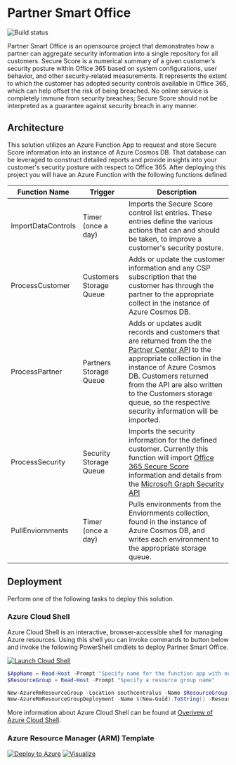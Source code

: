 # Partner Smart Office

![Build status](https://usocp.visualstudio.com/_apis/public/build/definitions/24f32206-cfd5-40e6-940d-0b99368492b0/11/badge)

Partner Smart Office is an opensource project that demonstrates how a partner can aggregate security information into a single repository for all customers. Secure Score is a numerical summary of a given customer’s security posture within Office 365 based on system configurations, user behavior, and other security-related measurements. It represents the extent to which the customer has adopted security controls available in Office 365, which can help offset the risk of being breached. No online service is completely immune from security breaches; Secure Score should not be interpreted as a guarantee against security breach in any manner.

## Architecture

This solution utilizes an Azure Function App to request and store Secure Score information into an instance of Azure Cosmos DB. That database can be leveraged to construct detailed reports and provide insights into your customer's security posture with respect to Office 365. After deploying this project you will have an Azure Function with the following functions defined

| Function Name      | Trigger                 | Description |
| ------------------ | ----------------------- | ----------- |
| ImportDataControls | Timer (once a day)      | Imports the Secure Score control list entries. These entries define the various actions that can and should be taken, to improve a customer's security posture. |
| ProcessCustomer    | Customers Storage Queue | Adds or update the customer information and any CSP subscription that the customer has through the partner to the appropriate collect in the instance of Azure Cosmos DB. |
| ProcessPartner   | Partners Storage Queue    | Adds or updates audit records and customers that are returned from the the [Partner Center API](https://docs.microsoft.com/en-us/partner-center/develop/scenarios) to the appropriate collection in the instance of Azure Cosmos DB. Customers returned from the API are also written to the Customers storage queue, so the respective security information will be imported. |
| ProcessSecurity    | Security Storage Queue  | Imports the security information for the defined customer. Currently this function will import [Office 365 Secure Score](https://support.office.com/article/introducing-the-office-365-secure-score-c9e7160f-2c34-4bd0-a548-5ddcc862eaef) information and details from the [Microsoft Graph Security API](https://www.microsoft.com/security/intelligence-security-api) |
| PullEnviornments   | Timer (once a day)      | Pulls environments from the Enviornments collection, found in the instance of Azure Cosmos DB, and writes each environment to the appropriate storage queue. |

## Deployment

Perform one of the following tasks to deploy this solution.

### Azure Cloud Shell

Azure Cloud Shell is an interactive, browser-accessible shell for managing Azure resources. Using this shell you can invoke commands to  button below and invoke the following PowerShell cmdlets to deploy Partner Smart Office.

[![Launch Cloud Shell](https://shell.azure.com/images/launchcloudshell.png "Launch Azure Cloud Shell")](https://shell.azure.com)

```powershell
$AppName = Read-Host -Prompt "Specify name for the function app with no spaces"
$ResourceGroup = Read-Host -Prompt "Specify a resource group name"

New-AzureRmResourceGroup -Location southcentralus -Name $ResourceGroup
New-AzureRmResourceGroupDeployment -Name $(New-Guid).ToString() -ResourceGroupName $ResourceGroup -TemplateUri https://raw.githubusercontent.com/Microsoft/Partner-Smart-Office/master/azuredeploy.json -appName $appName
```

More information about Azure Cloud Shell can be found at [Overivew of Azure Cloud Shell](https://docs.microsoft.com/en-us/azure/cloud-shell/overview).

### Azure Resource Manager (ARM) Template

[![Deploy to Azure](https://azuredeploy.net/deploybutton.png)](https://portal.azure.com/#create/Microsoft.Template/uri/https%3A%2F%2Fraw.githubusercontent.com%2FMicrosoft%2FPartner-Smart-Office%2Fmaster%2Fazuredeploy.json)
[![Visualize](http://armviz.io/visualizebutton.png)](http://armviz.io/#/?load=https%3A%2F%2Fraw.githubusercontent.com%2FMicrosoft%2FPartner-Smart-Office%2Fmaster%2Fazuredeploy.json)